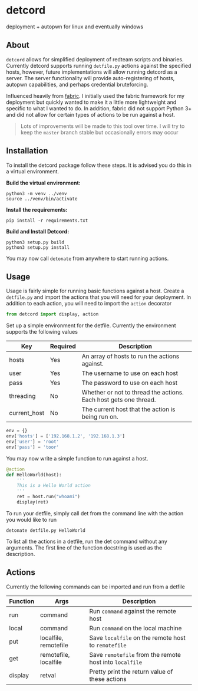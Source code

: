 # detcord
deployment + autopwn for linux and eventually windows

## About
`detcord` allows for simplified deployment of redteam scripts and binaries.
Currently detcord supports running `detfile.py` actions against the specified hosts, however, future
implementations will allow running detcord as a server. The server functionality will provide
auto-registering of hosts, autopwn capabilities, and perhaps credential bruteforcing.


Influenced heavily from [fabric](https://github.com/fabric/fabric). I initially used the fabric framework
for my deployment but quickly wanted to make it a little more lightweight and specific to what I
wanted to do. In addition, fabric did not support Python 3+ and did not allow for certain types of
actions to be run against a host.

> Lots of improvements will be made to this tool over time. I will try to keep the `master` branch
> stable but occasionally errors may occur

## Installation
To install the detcord package follow these steps. It is advised you do this in a virtual environment.

__Build the virtual environment:__
```
python3 -m venv ../venv
source ../venv/bin/activate
```

__Install the requirements:__
```
pip install -r requirements.txt
```

__Build and Install Detcord:__
```
python3 setup.py build
python3 setup.py install
```

You may now call `detonate` from anywhere to start running actions.

## Usage
Usage is fairly simple for running basic functions against a host. Create a `detfile.py` and import
the actions that you will need for your deployment. In addition to each action, you will need to
import the `action` decorator
```python
from detcord import display, action
```

Set up a simple environment for the detfile. Currently the environment supports the following values

| Key          | Required | Description                                       |
|--------------|----------|---------------------------------------------------|
| hosts        | Yes      | An array of hosts to run the actions against.     |
| user         | Yes      | The username to use on each host                  |
| pass         | Yes      | The password to use on each host                  |
| threading    | No       | Whether or not to thread the actions. Each host gets one thread. |
| current_host | No       | The current host that the action is being run on. |

```python
env = {}
env['hosts'] = ['192.168.1.2', '192.168.1.3']
env['user'] = 'root'
env['pass'] = 'toor'
```

You may now write a simple function to run against a host.
```python
@action
def HelloWorld(host):
    '''
    This is a Hello World action
    '''
    ret = host.run("whoami")
    display(ret)
```

To run your detfile, simply call det from the command line with the action you would like to run
```
detonate detfile.py HelloWorld
```

To list all the actions in a detfile, run the det command without any arguments. The first line of
the function docstring is used as the description.


## Actions
Currently the following commands can be imported and run from a detfile

| Function | Args                  | Description                                               |
|----------|-----------------------|-----------------------------------------------------------|
| run      | command               | Run `command` against the remote host                     |
| local    | command               | Run `command` on the local machine                        |
| put      | localfile, remotefile | Save `localfile` on the remote host to `remotefile`       |
| get      | remotefile, localfile | Save `remotefile` from the remote host into `localfile`   |
| display  | retval                | Pretty print the return value of these actions            |
